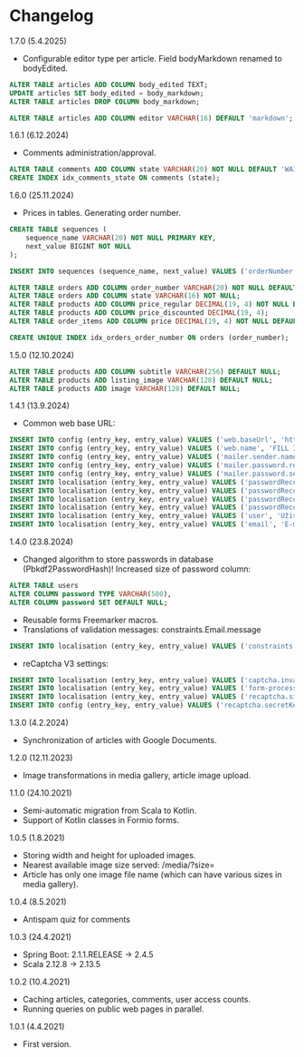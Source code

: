 # Changelog

1.7.0 (5.4.2025)

* Configurable editor type per article. Field bodyMarkdown renamed to bodyEdited.

```sql
ALTER TABLE articles ADD COLUMN body_edited TEXT;
UPDATE articles SET body_edited = body_markdown;
ALTER TABLE articles DROP COLUMN body_markdown;

ALTER TABLE articles ADD COLUMN editor VARCHAR(16) DEFAULT 'markdown';
```

1.6.1 (6.12.2024)

* Comments administration/approval.
```sql
ALTER TABLE comments ADD COLUMN state VARCHAR(20) NOT NULL DEFAULT 'WAITING_FOR_APPROVAL';
CREATE INDEX idx_comments_state ON comments (state);
```

1.6.0 (25.11.2024)

* Prices in tables. Generating order number.
```sql
CREATE TABLE sequences (
    sequence_name VARCHAR(20) NOT NULL PRIMARY KEY,
    next_value BIGINT NOT NULL
);

INSERT INTO sequences (sequence_name, next_value) VALUES ('orderNumber', 1);

ALTER TABLE orders ADD COLUMN order_number VARCHAR(20) NOT NULL DEFAULT '22411251';
ALTER TABLE orders ADD COLUMN state VARCHAR(16) NOT NULL;
ALTER TABLE products ADD COLUMN price_regular DECIMAL(19, 4) NOT NULL DEFAULT 0;
ALTER TABLE products ADD COLUMN price_discounted DECIMAL(19, 4);
ALTER TABLE order_items ADD COLUMN price DECIMAL(19, 4) NOT NULL DEFAULT 0;

CREATE UNIQUE INDEX idx_orders_order_number ON orders (order_number);
```

1.5.0 (12.10.2024)

```sql
ALTER TABLE products ADD COLUMN subtitle VARCHAR(256) DEFAULT NULL;
ALTER TABLE products ADD listing_image VARCHAR(128) DEFAULT NULL;
ALTER TABLE products ADD image VARCHAR(128) DEFAULT NULL;
```

1.4.1 (13.9.2024)
* Common web base URL:
```sql
INSERT INTO config (entry_key, entry_value) VALUES ('web.baseUrl', 'http://localhost:8080');
INSERT INTO config (entry_key, entry_value) VALUES ('web.name', 'FILL IN YOUR WEB NAME');
INSERT INTO config (entry_key, entry_value) VALUES ('mailer.sender.name', 'Radek Beran');
INSERT INTO config (entry_key, entry_value) VALUES ('mailer.password.recovery.subject', 'Obnova hesla');
INSERT INTO config (entry_key, entry_value) VALUES ('mailer.password.setup.subject', 'Nastavení hesla');
INSERT INTO localisation (entry_key, entry_value) VALUES ('passwordRecovery.header', 'Zapomenuté heslo');
INSERT INTO localisation (entry_key, entry_value) VALUES ('passwordRecovery.instructions', 'Zadejte prosím Váš email, na který Vám zašleme odkaz pro obnovení hesla.');
INSERT INTO localisation (entry_key, entry_value) VALUES ('passwordRecovery.submit', 'Požádat o obnovu hesla');
INSERT INTO localisation (entry_key, entry_value) VALUES ('passwordRecovery.sent', 'Na zadaný email byl odeslán odkaz pro obnovení hesla. Zkontrolujte prosím svou emailovou schránku a pokračujte podle instrukcí v emailu.');
INSERT INTO localisation (entry_key, entry_value) VALUES ('user', 'Uživatel');
INSERT INTO localisation (entry_key, entry_value) VALUES ('email', 'E-mail');
```

1.4.0 (23.8.2024)
* Changed algorithm to store passwords in database (Pbkdf2PasswordHash)!
Increased size of password column:
```sql
ALTER TABLE users
ALTER COLUMN password TYPE VARCHAR(500),
ALTER COLUMN password SET DEFAULT NULL;
```

* Reusable forms Freemarker macros.
* Translations of validation messages: constraints.Email.message
```sql
INSERT INTO localisation (entry_key, entry_value) VALUES ('constraints.Email.message', 'Nevalidní email.');
```

* reCaptcha V3 settings:
```sql
INSERT INTO localisation (entry_key, entry_value) VALUES ('captcha.invalid', 'Nevalidní captcha (ochrana proti robotům). Zkuste prosím hýbat myší více jako člověk :-), nebo mě kontaktujte emailem.');
INSERT INTO localisation (entry_key, entry_value) VALUES ('form-processing.error', 'Chyba při zpracování formuláře. Zkuste to prosím později nebo mě kontaktujte emailem.');
INSERT INTO localisation (entry_key, entry_value) VALUES ('recaptcha.siteKey', '???');
INSERT INTO config (entry_key, entry_value) VALUES ('recaptcha.secretKey', '???');
```

1.3.0 (4.2.2024)
* Synchronization of articles with Google Documents.

1.2.0 (12.11.2023)
* Image transformations in media gallery, article image upload.

1.1.0 (24.10.2021)
* Semi-automatic migration from Scala to Kotlin.
* Support of Kotlin classes in Formio forms.

1.0.5 (1.8.2021)
* Storing width and height for uploaded images.
* Nearest available image size served: /media/<image-file-name>?size=<width>
* Article has only one image file name (which can have various sizes in media gallery).

1.0.4 (8.5.2021)
* Antispam quiz for comments

1.0.3 (24.4.2021)
* Spring Boot: 2.1.1.RELEASE -> 2.4.5
* Scala 2.12.8 -> 2.13.5

1.0.2 (10.4.2021)
* Caching articles, categories, comments, user access counts.
* Running queries on public web pages in parallel.

1.0.1 (4.4.2021)
* First version.
